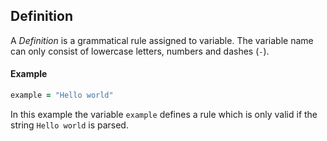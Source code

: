 ## Definition

A _Definition_ is a grammatical rule assigned to variable. The variable name can only consist of lowercase letters, numbers and dashes \(`-`\).

#### Example

```ruby
example = "Hello world"
```

In this example the variable `example` defines a rule which is only valid if the string `Hello world` is parsed.

